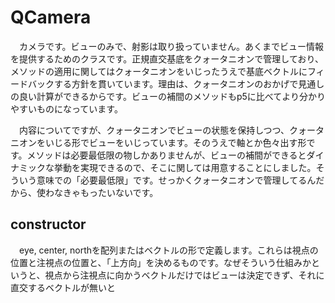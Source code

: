 # QCamera
　カメラです。ビューのみで、射影は取り扱っていません。あくまでビュー情報を提供するためのクラスです。正規直交基底をクォータニオンで管理しており、メソッドの適用に関してはクォータニオンをいじったうえで基底ベクトルにフィードバックする方針を貫いています。理由は、クォータニオンのおかげで見通しの良い計算ができるからです。ビューの補間のメソッドもp5に比べてより分かりやすいものになっています。  

　内容についてですが、クォータニオンでビューの状態を保持しつつ、クォータニオンをいじる形でビューをいじっています。そのうえで軸とか色々出す形です。メソッドは必要最低限の物しかありませんが、ビューの補間ができるとダイナミックな挙動を実現できるので、そこに関しては用意することにしました。そういう意味での「必要最低限」です。せっかくクォータニオンで管理してるんだから、使わなきゃもったいないです。
## constructor
　eye, center, northを配列またはベクトルの形で定義します。これらは視点の位置と注視点の位置と、「上方向」を決めるものです。なぜそういう仕組みかというと、視点から注視点に向かうベクトルだけではビューは決定できず、それに直交するベクトルが無いと
